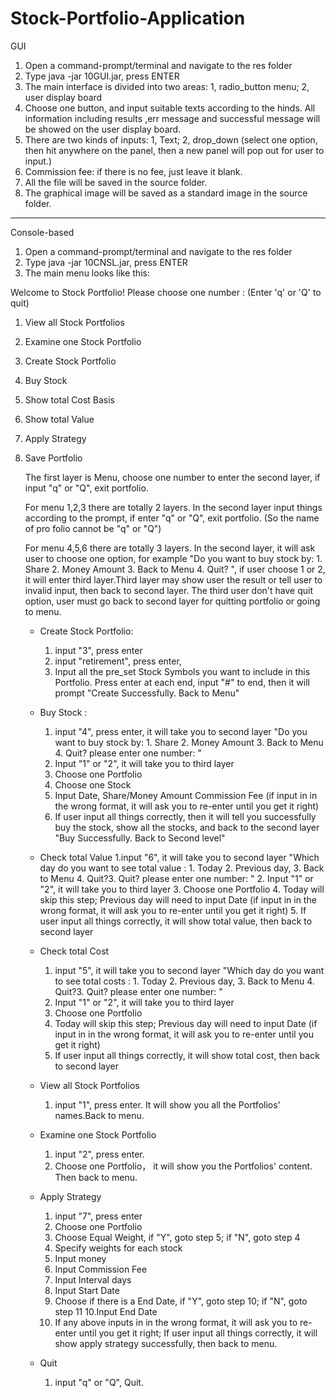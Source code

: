 # Stock-Portfolio-Application

	
GUI
	
1. Open a command-prompt/terminal and navigate to the res folder
2. Type java -jar 10GUI.jar, press ENTER
3. The main interface is divided into two areas: 1, radio_button menu; 2, user display board
4. Choose one button, and input suitable texts according to the hinds. All information including results ,err message and successful message will be showed on the user display board.
5. There are two kinds of inputs: 1, Text; 2, drop_down (select one option, then hit anywhere on the panel, then a new panel will pop out for user to input.)
6. Commission fee: if there is no fee, just leave it blank.
7. All the file will be saved in the source folder.
8. The graphical image will be saved as a standard image in the source folder.









--------------------------------------------------------------------------------------------------------------------------
Console-based

1. Open a command-prompt/terminal and navigate to the res folder
2. Type java -jar 10CNSL.jar, press ENTER
3. The main menu looks like this:

Welcome to Stock Portfolio! Please choose one number : (Enter 'q' or 'Q' to quit)
1. View all Stock Portfolios
2. Examine one Stock Portfolio
3. Create Stock Portfolio
4. Buy Stock
5. Show total Cost Basis
6. Show total Value
7. Apply Strategy
8. Save Portfolio


	The first layer is Menu, choose one number to enter the second layer, if input "q" or "Q", exit portfolio.

	For menu 1,2,3 there are totally 2 layers. In the second layer input things according to the prompt, if enter "q" or "Q",  exit portfolio. (So the name of pro folio cannot be "q" or "Q")

	For menu 4,5,6 there are totally 3 layers. 
	In the second layer, it will ask user to choose one option, for example "Do you want to buy stock by: 1. Share 2. Money Amount 3. Back to Menu 4. Quit? ", 
	if user choose 1 or 2, it will enter third layer.Third layer may show user the result or tell user to invalid input, then back to second layer. 
	The third user don't have quit option, user must go back to second layer for quitting portfolio or going to menu.




	- Create Stock Portfolio: 
		1. input "3", press enter
		2. input "retirement", press enter, 
		3. Input all the pre_set Stock Symbols you want to include in this Portfolio. Press enter at each end, input "#" to end,
		   then it will prompt "Create Successfully. Back to Menu"




	- Buy Stock : 
		1. input "4", press enter, it will take you to second layer "Do you want to buy stock by: 1. Share 2. Money Amount 3. Back to Menu 4. Quit? please enter one number: "
		2. Input "1" or "2", it will take you to third layer
		3. Choose one Portfolio
		4. Choose one Stock
		5. Input Date, Share/Money Amount Commission Fee (if input in in the wrong format, it will ask you to re-enter until you get it right)
		6. If user input all things correctly, then it will tell you successfully buy the stock, show all the stocks, and back to the second layer "Buy Successfully. Back to Second level"


		

	
	- Check total Value
		1.input "6", it will take you to second layer "Which day do you want to see total value : 1. Today 2. Previous day, 3. Back to Menu 4. Quit?3. Quit? please enter one number: "
		2. Input "1" or "2", it will take you to third layer
		3. Choose one Portfolio
		4. Today will skip this step; Previous day will need to input Date (if input in in the wrong format, it will ask you to re-enter until you get it right)
		5. If user input all things correctly, it will show total value, then back to second layer


	
	- Check total Cost
		1. input "5", it will take you to second layer "Which day do you want to see total costs : 1. Today 2. Previous day, 3. Back to Menu 4. Quit?3. Quit? please enter one number: "
		2. Input "1" or "2", it will take you to third layer
		3. Choose one Portfolio
		4. Today will skip this step; Previous day will need to input Date (if input in in the wrong format, it will ask you to re-enter until you get it right)
		5. If user input all things correctly, it will show total cost, then back to second layer

	

	- View all Stock Portfolios
		1. input "1", press enter. It will show you all the Portfolios' names.Back to menu.




	- Examine one Stock Portfolio
		1. input "2", press enter. 
		2.  Choose one Portfolio， it will show you the Portfolios' content. Then back to menu.




	- Apply Strategy
		1. input "7", press enter
		2. Choose one Portfolio
		3. Choose Equal Weight, if "Y", goto step 5; if "N", goto step 4
		4. Specify weights for each stock
		5. Input money
		6. Input Commission Fee
		7. Input Interval days
		8. Input Start Date
		9. Choose if there is a End Date, if "Y", goto step 10; if "N", goto step 11
		10.Input End Date
		11. If any above inputs in in the wrong format, it will ask you to re-enter until you get it right;
		    If user input all things correctly, it will show apply strategy successfully, then back to menu.




	- Quit 
		1. input "q" or "Q", Quit.




	
